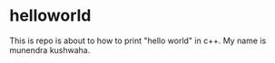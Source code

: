 # helloworld
This is repo is about  to how to print "hello world"  in c++.
My name is munendra kushwaha.
